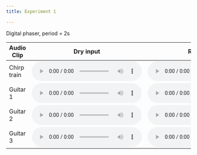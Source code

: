 ```yaml
---
title: Experiment 1

---
```

Digital phaser, period = 2s
<table>
  <thead>
    <tr>
      <th>Audio Clip</th>
      <th>Dry input</th>
      <th>Reference</th>
      <th>W=10ms</th>
      <th>W=20ms</th>
      <th>W=40ms</th>
      <th>W=80ms</th>
      <th>W=160ms</th>
    </tr>
  </thead>
  <tbody>
    <tr>
      <td>Chirp train</td>
      <td>
        <audio controls>
          <source src="audio-examples/dp-2/train_input_dry.wav" type="audio/wav">
        </audio></td>
      <td>
        <audio controls>
          <source src="audio-examples/dp-2/train_phaser_rate=0p5_fb=0p7_saw.wav" type="audio/wav">
        </audio></td>
      <td>
        <audio controls>
          <source src="audio-examples/dp-2/train_W=10ms_3f70zm7c.wav" type="audio/wav">
        </audio></td>
      <td>
        <audio controls>
          <source src="audio-examples/dp-2/train_W=20ms_29ayt2gj.wav" type="audio/wav">
        </audio></td>
      <td>
        <audio controls>
          <source src="audio-examples/dp-2/train_W=40ms_2b1qi9re.wav" type="audio/wav">
        </audio></td>
      <td>
        <audio controls>
          <source src="audio-examples/dp-2/train_W=80ms_1h2lwyr8.wav" type="audio/wav">
        </audio></td>
      <td>
        <audio controls>
          <source src="audio-examples/dp-2/train_W=160ms_li4p2nw1.wav" type="audio/wav">
        </audio></td>
    </tr>
    <tr>
      <td>Guitar 1</td>
      <td>
        <audio controls>
          <source src="audio-examples/dp-2/test1_input_dry.wav" type="audio/wav">
        </audio></td>
      <td>
        <audio controls>
          <source src="audio-examples/dp-2/test1_phaser_rate=0p5_fb=0p7_saw.wav" type="audio/wav">
        </audio></td>
      <td>
        <audio controls>
          <source src="audio-examples/dp-2/test1_W=10ms_3f70zm7c.wav" type="audio/wav">
        </audio></td>
      <td>
        <audio controls>
          <source src="audio-examples/dp-2/test1_W=20ms_29ayt2gj.wav" type="audio/wav">
        </audio></td>
      <td>
        <audio controls>
          <source src="audio-examples/dp-2/test1_W=40ms_2b1qi9re.wav" type="audio/wav">
        </audio></td>
      <td>
        <audio controls>
          <source src="audio-examples/dp-2/test1_W=80ms_1h2lwyr8.wav" type="audio/wav">
        </audio></td>
      <td>
        <audio controls>
          <source src="audio-examples/dp-2/test1_W=160ms_li4p2nw1.wav" type="audio/wav">
        </audio></td>
    </tr>
    <tr>
      <td>Guitar 2</td>
      <td>
        <audio controls>
          <source src="audio-examples/dp-2/test2_input_dry.wav" type="audio/wav">
        </audio></td>
      <td>
        <audio controls>
          <source src="audio-examples/dp-2/test2_phaser_rate=0p5_fb=0p7_saw.wav" type="audio/wav">
        </audio></td>
      <td>
        <audio controls>
          <source src="audio-examples/dp-2/test2_W=10ms_3f70zm7c.wav" type="audio/wav">
        </audio></td>
      <td>
        <audio controls>
          <source src="audio-examples/dp-2/test2_W=20ms_29ayt2gj.wav" type="audio/wav">
        </audio></td>
      <td>
        <audio controls>
          <source src="audio-examples/dp-2/test2_W=40ms_2b1qi9re.wav" type="audio/wav">
        </audio></td>
      <td>
        <audio controls>
          <source src="audio-examples/dp-2/test2_W=80ms_1h2lwyr8.wav" type="audio/wav">
        </audio></td>
      <td>
        <audio controls>
          <source src="audio-examples/dp-2/test2_W=160ms_li4p2nw1.wav" type="audio/wav">
        </audio></td>
    </tr>
    <tr>
      <td>Guitar 3</td>
      <td>
        <audio controls>
          <source src="audio-examples/dp-2/test3_input_dry.wav" type="audio/wav">
        </audio></td>
      <td>
        <audio controls>
          <source src="audio-examples/dp-2/test3_phaser_rate=0p5_fb=0p7_saw.wav" type="audio/wav">
        </audio></td>
      <td>
        <audio controls>
          <source src="audio-examples/dp-2/test3_W=10ms_3f70zm7c.wav" type="audio/wav">
        </audio></td>
      <td>
        <audio controls>
          <source src="audio-examples/dp-2/test3_W=20ms_29ayt2gj.wav" type="audio/wav">
        </audio></td>
      <td>
        <audio controls>
          <source src="audio-examples/dp-2/test3_W=40ms_2b1qi9re.wav" type="audio/wav">
        </audio></td>
      <td>
        <audio controls>
          <source src="audio-examples/dp-2/test3_W=80ms_1h2lwyr8.wav" type="audio/wav">
        </audio></td>
      <td>
        <audio controls>
          <source src="audio-examples/dp-2/test3_W=160ms_li4p2nw1.wav" type="audio/wav">
        </audio></td>
    </tr>
  </tbody>
</table>